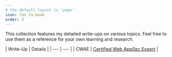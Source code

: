 ```yaml
---
# the default layout is 'page'
icon: fas fa-book
order: 3
---
```


This collection features my detailed write-ups on various topics. Feel free to use them as a reference for your own learning and research.

| Write-Up | Details |
    | --- | --- |
    | CWAE | [Certified Web AppSec Expert](https://0xs4h4.github.io/categories/cwae/) |

